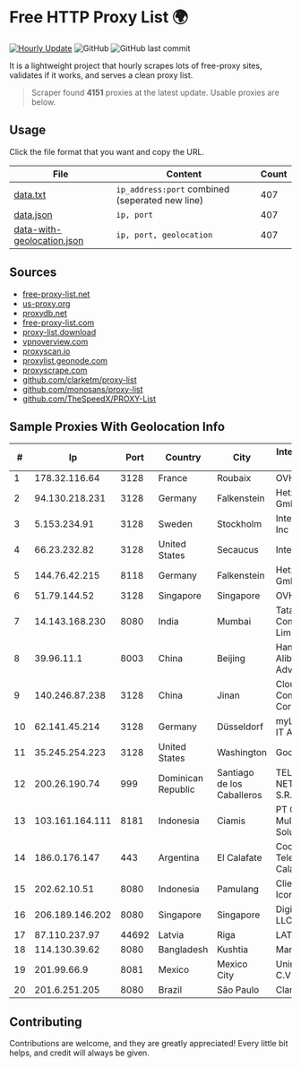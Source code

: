 
# Free HTTP Proxy List 🌍

[![Hourly Update](https://github.com/mertguvencli/http-proxy-list/actions/workflows/main.yml/badge.svg?branch=main)](https://github.com/mertguvencli/http-proxy-list/actions/workflows/main.yml)
![GitHub](https://img.shields.io/github/license/mertguvencli/http-proxy-list)
![GitHub last commit](https://img.shields.io/github/last-commit/mertguvencli/http-proxy-list)

It is a lightweight project that hourly scrapes lots of free-proxy sites, validates if it works, and serves a clean proxy list.


> Scraper found **4151** proxies at the latest update. Usable proxies are below.

## Usage

Click the file format that you want and copy the URL.


|File|Content|Count|
|----|-------|-----|
|[data.txt](https://raw.githubusercontent.com/mertguvencli/http-proxy-list/main/proxy-list/data.txt)|`ip_address:port` combined (seperated new line)|407|
|[data.json](https://raw.githubusercontent.com/mertguvencli/http-proxy-list/main/proxy-list/data.json)|`ip, port`|407|
|[data-with-geolocation.json](https://raw.githubusercontent.com/mertguvencli/http-proxy-list/main/proxy-list/data-with-geolocation.json)|`ip, port, geolocation`|407|

## Sources

* [free-proxy-list.net](https://free-proxy-list.net)
* [us-proxy.org](https://www.us-proxy.org)
* [proxydb.net](http://proxydb.net)
* [free-proxy-list.com](https://free-proxy-list.com/?page=&port=&type%5B%5D=http&type%5B%5D=https&up_time=0&search=Search)
* [proxy-list.download](https://www.proxy-list.download/HTTP)
* [vpnoverview.com](https://vpnoverview.com/privacy/anonymous-browsing/free-proxy-servers)
* [proxyscan.io](https://www.proxyscan.io)
* [proxylist.geonode.com](https://proxylist.geonode.com/api/proxy-list?limit=300&page=1&sort_by=lastChecked&sort_type=desc&protocols=http,https)
* [proxyscrape.com](https://api.proxyscrape.com/v2/?request=displayproxies&protocol=http&timeout=10000&country=all&ssl=all&anonymity=all)
* [github.com/clarketm/proxy-list](https://raw.githubusercontent.com/clarketm/proxy-list/master/proxy-list-raw.txt)
* [github.com/monosans/proxy-list](https://raw.githubusercontent.com/monosans/proxy-list/main/proxies/http.txt)
* [github.com/TheSpeedX/PROXY-List](https://raw.githubusercontent.com/TheSpeedX/PROXY-List/master/http.txt)


## Sample Proxies With Geolocation Info

|#|Ip|Port|Country|City|Internet Service Provider|
|-|--|----|-------|----|-------------------------|
|1|178.32.116.64|3128|France|Roubaix|OVH SAS|
|2|94.130.218.231|3128|Germany|Falkenstein|Hetzner Online GmbH|
|3|5.153.234.91|3128|Sweden|Stockholm|Inter Connects Inc|
|4|66.23.232.82|3128|United States|Secaucus|Interserver, Inc|
|5|144.76.42.215|8118|Germany|Falkenstein|Hetzner Online GmbH|
|6|51.79.144.52|3128|Singapore|Singapore|OVH SAS|
|7|14.143.168.230|8080|India|Mumbai|Tata Communications Limited|
|8|39.96.11.1|8003|China|Beijing|Hangzhou Alibaba Advertising Co|
|9|140.246.87.238|3128|China|Jinan|Cloud Computing Corporation|
|10|62.141.45.214|3128|Germany|Düsseldorf|myLoc managed IT AG|
|11|35.245.254.223|3128|United States|Washington|Google LLC|
|12|200.26.190.74|999|Dominican Republic|Santiago de los Caballeros|TELERY NETWORKS, S.R.L|
|13|103.161.164.111|8181|Indonesia|Ciamis|PT Galuh Multidata Solution|
|14|186.0.176.147|443|Argentina|El Calafate|Cooperativa Telefonica de Calafate Ltda.|
|15|202.62.10.51|8080|Indonesia|Pamulang|Client Jakarta Iconpln|
|16|206.189.146.202|8080|Singapore|Singapore|DigitalOcean, LLC|
|17|87.110.237.97|44692|Latvia|Riga|LATTELEKOM|
|18|114.130.39.62|8080|Bangladesh|Kushtia|Mango DHK|
|19|201.99.66.9|8081|Mexico|Mexico City|Uninet S.A. de C.V.|
|20|201.6.251.205|8080|Brazil|São Paulo|Claro S.A.|



## Contributing

Contributions are welcome, and they are greatly appreciated! Every
little bit helps, and credit will always be given.

